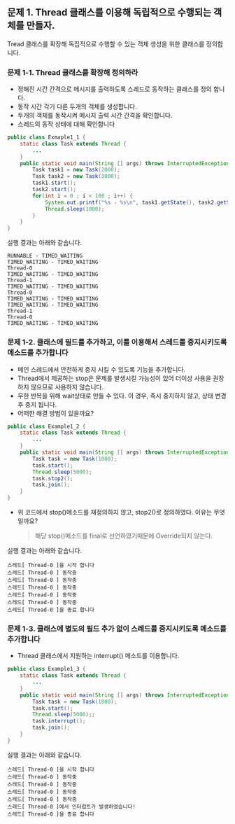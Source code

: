 ## 문제 1. Thread 클래스를 이용해 독립적으로 수행되는 객체를 만들자.
Tread 클래스를 확장해 독집적으로 수행할 수 있는 객체 생성을 위한 클래스를 정의합니다.


### 문제 1-1. Thread 클래스를 확장해 정의하라
- 정해진 시간 간격으로 메시지를 출력하도록 스레드로 동작하는 클래스를 정의 합니다.
- 동작 시간 각기 다른 두개의 객체를 생성합니다.
- 두개의 객체를 동작시켜 메시지 출력 시간 간격을 확인합니다.
- 스레드의 동작 상태에 대해 확인합니다

```java
public class Exmaple1_1 {
    static class Task extends Thread {
        ...
    }
    public static void main(String [] args) throws InterruptedException {
        Task task1 = new Task(2000);
        Task task2 = new Task(3000);
        task1.start();
        task2.start();
        for(int i = 0 ; i < 100 ; i++) {
            System.out.printf("%s - %s\n", task1.getState(), task2.getState());
            Thread.sleep(1000);
        }
    }
}
```

실행 결과는 아래와 같습니다.
```
RUNNABLE - TIMED_WAITING
TIMED_WAITING - TIMED_WAITING
Thread-0
TIMED_WAITING - TIMED_WAITING
Thread-1
TIMED_WAITING - TIMED_WAITING
Thread-0
TIMED_WAITING - TIMED_WAITING
TIMED_WAITING - TIMED_WAITING
Thread-1
Thread-0
TIMED_WAITING - TIMED_WAITING
```

### 문제 1-2. 클래스에 필드를 추가하고, 이를 이용해서 스레드를 중지시키도록 메소드를 추가합니다
- 메인 스레드에서 안전하게 중지 시킬 수 있도록 기능을 추가합니다.
- Thread에서 제공하는 stop은 문제를 발생시킬 가능성이 있어 더이상 사용을 권장하지 않으므로 사용하지 않습니다.
- 무한 반복을 위해 wait상태로 만들 수 있다. 이 경우, 즉시 중지하지 않고, 상태 변경 후 중지 됩니다. 
- 어떠한 해결 방법이 있을까요? 

```java
public class Example1_2 {
    static class Task extends Thread {
        ...
    }
    public static void main(String [] args) throws InterruptedException {
        Task task = new Task(1000);
        task.start();
        Thread.sleep(5000);
        task.stop2();
        task.join();
    }
}
```
- 위 코드에서 stop()메소드를 재정의하지 않고, stop2()로 정의하였다. 이유는 무엇일까요? 
    > 해당 stop()메소드를 final로 선언하였기때문에 Override되지 않는다.

실행 결과는 아래와 같습니다.
```
스레드[ Thread-0 ]을 시작 합니다
스레드[ Thread-0 ] 동작중
스레드[ Thread-0 ] 동작중
스레드[ Thread-0 ] 동작중
스레드[ Thread-0 ] 동작중
스레드[ Thread-0 ] 동작중
스레드[ Thread-0 ]을 종료 합니다
```

### 문제 1-3. 클래스에 별도의 필드 추가 없이 스레드를 중지시키도록 메소드를 추가합니다
- Thread 클래스에서 지원하는 interrupt() 메소드를 이용합니다.

```java
public class Example1_3 {
    static class Task extends Thread {
        ...
    }
    public static void main(String [] args) throws InterruptedException {
        Task task = new Task(1000);
        task.start();
        Thread.sleep(5000);;
        task.interrupt();
        task.join();
    }
}
```
실행 결과는 아래와 같습니다.
```
스레드[ Thread-0 ]을 시작 합니다
스레드[ Thread-0 ] 동작중
스레드[ Thread-0 ] 동작중
스레드[ Thread-0 ] 동작중
스레드[ Thread-0 ] 동작중
스레드[ Thread-0 ]에서 인터럽트가 발생하였습니다!
스레드[ Thread-0 ]을 종료 합니다
```